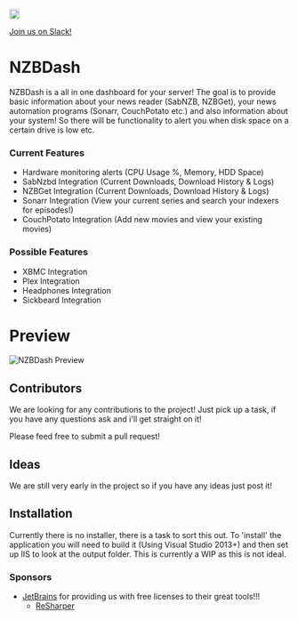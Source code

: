 <a href="https://ci.appveyor.com/project/tidusjar/NZBDash"><image src="https://ci.appveyor.com/api/projects/status/github/tidusjar/NZBDash?branch=SettingsPage&svg=true" height="18"></a> 

<a href="https://nzbdash.slack.com/messages/general/">Join us on Slack!</a>

# NZBDash

NZBDash is a all in one dashboard for your server! 
The goal is to provide basic information about your news reader (SabNZB, NZBGet), your news automation programs (Sonarr, CouchPotato etc.) and also information about your system!
So there will be functionality to alert you when disk space on a certain drive is low etc.

### Current Features
- Hardware monitoring alerts (CPU Usage %, Memory, HDD Space)
- SabNzbd Integration (Current Downloads, Download History & Logs)
- NZBGet Integration (Current Downloads, Download History & Logs)
- Sonarr Integration (View your current series and search your indexers for episodes!)
- CouchPotato Integration (Add new movies and view your existing movies)

### Possible Features
- XBMC Integration
- Plex Integration
- Headphones Integration
- Sickbeard Integration

# Preview 

![NZBDash Preview](http://i.imgur.com/MKDE9Nr.gif)

## Contributors

We are looking for any contributions to the project! Just pick up a task, if you have any questions ask and i'll get straight on it!

Please feed free to submit a pull request!

## Ideas

We are still very early in the project so if you have any ideas just post it!

## Installation

Currently there is no installer, there is a task to sort this out. To 'install' the application you will need to build it (Using Visual Studio 2013+) and then set up IIS to look at the output folder. This is currently a WIP as this is not ideal.

### Sponsors ###
- [JetBrains](http://www.jetbrains.com/) for providing us with free licenses to their great tools!!!
    - [ReSharper](http://www.jetbrains.com/resharper/)

